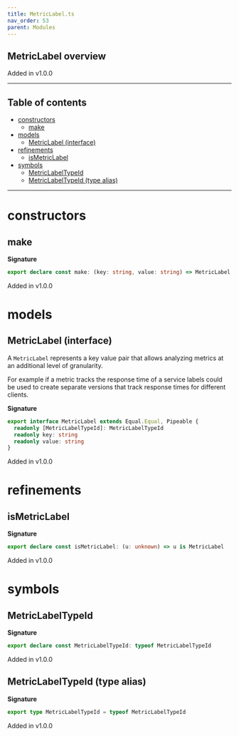 ```yaml
---
title: MetricLabel.ts
nav_order: 53
parent: Modules
---
```


## MetricLabel overview

Added in v1.0.0

---

<h2 class="text-delta">Table of contents</h2>

- [constructors](#constructors)
  - [make](#make)
- [models](#models)
  - [MetricLabel (interface)](#metriclabel-interface)
- [refinements](#refinements)
  - [isMetricLabel](#ismetriclabel)
- [symbols](#symbols)
  - [MetricLabelTypeId](#metriclabeltypeid)
  - [MetricLabelTypeId (type alias)](#metriclabeltypeid-type-alias)

---

# constructors

## make

**Signature**

```ts
export declare const make: (key: string, value: string) => MetricLabel
```

Added in v1.0.0

# models

## MetricLabel (interface)

A `MetricLabel` represents a key value pair that allows analyzing metrics at
an additional level of granularity.

For example if a metric tracks the response time of a service labels could
be used to create separate versions that track response times for different
clients.

**Signature**

```ts
export interface MetricLabel extends Equal.Equal, Pipeable {
  readonly [MetricLabelTypeId]: MetricLabelTypeId
  readonly key: string
  readonly value: string
}
```

Added in v1.0.0

# refinements

## isMetricLabel

**Signature**

```ts
export declare const isMetricLabel: (u: unknown) => u is MetricLabel
```

Added in v1.0.0

# symbols

## MetricLabelTypeId

**Signature**

```ts
export declare const MetricLabelTypeId: typeof MetricLabelTypeId
```

Added in v1.0.0

## MetricLabelTypeId (type alias)

**Signature**

```ts
export type MetricLabelTypeId = typeof MetricLabelTypeId
```

Added in v1.0.0
